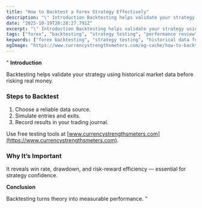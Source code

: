 ```yaml
---
title: "How to Backtest a Forex Strategy Effectively"
description: "\" Introduction Backtesting helps validate your strategy using historical market data before risking real money..."
date: "2025-10-19T20:28:27.791Z"
excerpt: "\" Introduction Backtesting helps validate your strategy using historical market data before risking real money. Steps to Backtest 1. Choose a reliable data source. 2. Simulate entries and exits. 3. Record results in your trading journal. Use free testing tools at [www.currencystrengthsmeters.com](https://www.currencystrengthsmeters.com). Why It’s Important It reveals win rate, drawdown,..."
tags: ["forex", "backtesting", "strategy testing", "performance review"]
keywords: ["forex backtesting", "strategy testing", "historical data forex", "trading system validation", "backtest results"]
ogImage: "https://www.currencystrengthsmeters.com/og-cache/how-to-backtest-a-forex-strategy-effectively.jpg"
---
```

"
**Introduction**

Backtesting helps validate your strategy using historical market data before risking real money.

### Steps to Backtest

1. Choose a reliable data source.  
2. Simulate entries and exits.  
3. Record results in your trading journal.

Use free testing tools at [www.currencystrengthsmeters.com](https://www.currencystrengthsmeters.com).

### Why It’s Important

It reveals win rate, drawdown, and risk-reward efficiency — essential for strategy confidence.

**Conclusion**

Backtesting turns theory into measurable performance.
"
